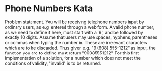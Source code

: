 Phone Numbers Kata
=================

Problem statement.
You will be receiving telephone numbers input by ordinary users, as e.g. entered through a web form.  A valid phone number, as we need to define it here, must start with a '9', and be followed by exactly 10 digits.  Assume that users may use spaces, hyphens, parentheses or commas when typing the number in.  These are irrelevant characters which are to be discarded.  Thus given e.g. "9 (608) 555-1212" as input, the function you are to define must return "96085551212".  For this first implementation of a solution, for a number which does not meet the conditions of validity, "invalid" is to be returned.  
